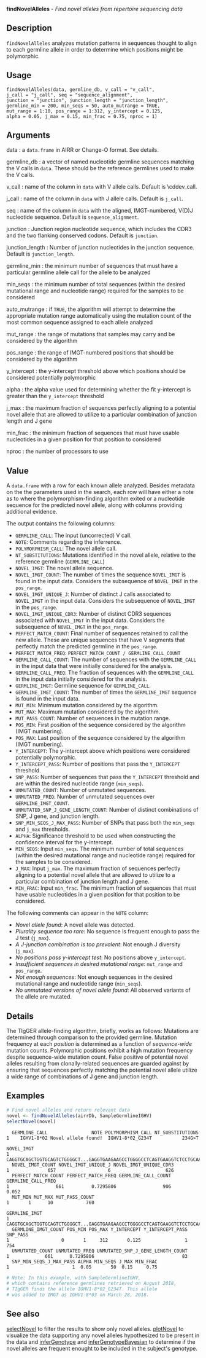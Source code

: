 **findNovelAlleles** - *Find novel alleles from repertoire sequencing data*

Description
--------------------

`findNovelAlleles` analyzes mutation patterns in sequences thought to
align to each germline allele in order to determine which positions
might be polymorphic.


Usage
--------------------
```
findNovelAlleles(data, germline_db, v_call = "v_call",
j_call = "j_call", seq = "sequence_alignment",
junction = "junction", junction_length = "junction_length",
germline_min = 200, min_seqs = 50, auto_mutrange = TRUE,
mut_range = 1:10, pos_range = 1:312, y_intercept = 0.125,
alpha = 0.05, j_max = 0.15, min_frac = 0.75, nproc = 1)
```

Arguments
-------------------

data
:   a `data.frame` in AIRR or Change-O format. See details.

germline_db
:   a vector of named nucleotide germline sequences
matching the V calls in `data`. These should be 
the reference germlines used to make the V calls.

v_call
:   name of the column in `data` with V allele calls. 
Default is \cddev_call.

j_call
:   name of the column in `data` with J allele calls. 
Default is `j_call`.

seq
:   name of the column in `data` with the 
aligned, IMGT-numbered, V(D)J nucleotide sequence.
Default is `sequence_alignment`.

junction
:   Junction region nucleotide sequence, which includes
the CDR3 and the two flanking conserved codons. Default
is `junction`.

junction_length
:   Number of junction nucleotides in the junction sequence.
Default is `junction_length`.

germline_min
:   the minimum number of sequences that must have a
particular germline allele call for the allele to
be analyzed

min_seqs
:   the minimum number of total sequences (within the
desired mutational range and nucleotide range)
required for the samples to be considered

auto_mutrange
:   if `TRUE`, the algorithm will attempt to
determine the appropriate mutation range
automatically using the mutation count of the most
common sequence assigned to each allele analyzed

mut_range
:   the range of mutations that samples may carry and
be considered by the algorithm

pos_range
:   the range of IMGT-numbered positions that should be
considered by the algorithm

y_intercept
:   the y-intercept threshold above which positions should be
considered potentially polymorphic

alpha
:   the alpha value used for determining whether the 
fit y-intercept is greater than the `y_intercept`
threshold

j_max
:   the maximum fraction of sequences perfectly aligning
to a potential novel allele that are allowed to
utilize to a particular combination of junction
length and J gene

min_frac
:   the minimum fraction of sequences that must have
usable nucleotides in a given position for that
position to considered

nproc
:   the number of processors to use




Value
-------------------

A `data.frame` with a row for each known allele analyzed.
Besides metadata on the the parameters used in the search, each row will have
either a note as to where the polymorphism-finding algorithm exited or a
nucleotide sequence for the predicted novel allele, along with columns providing
additional evidence.

The output contains the following columns:

+  `GERMLINE_CALL`: The input (uncorrected) V call.
+  `NOTE`: Comments regarding the inferrence.
+  `POLYMORPHISM_CALL`: The novel allele call.
+  `NT_SUBSTITUTIONS`: Mutations identified in the novel allele, relative
to the reference germline (`GERMLINE_CALL`)
+  `NOVEL_IMGT`: The novel allele sequence.
+  `NOVEL_IMGT_COUNT`:  The number of times the sequence `NOVEL_IMGT` 
is found in the input data. Considers the subsequence of `NOVEL_IMGT` 
in the `pos_range`.
+  `NOVEL_IMGT_UNIQUE_J`: Number of distinct J calls associated to `NOVEL_IMGT` 
in the input data. Considers the subsequence of `NOVEL_IMGT` in the `pos_range`.       
+  `NOVEL_IMGT_UNIQUE_CDR3`: Number of distinct CDR3 sequences associated
with `NOVEL_IMGT` in the input data. Considers the subsequence of `NOVEL_IMGT` 
in the `pos_range`.                                              
+  `PERFECT_MATCH_COUNT`: Final number of sequences retained to call the new 
allele. These are unique sequences that have V segments that perfectly match 
the predicted germline in the `pos_range`.
+  `PERFECT_MATCH_FREQ`: `PERFECT_MATCH_COUNT / GERMLINE_CALL_COUNT`
+  `GERMLINE_CALL_COUNT`: The number of sequences with the `GERMLINE_CALL` 
in the input data that were initially considered for the analysis.
+  `GERMLINE_CALL_FREQ`: The fraction of sequences with the `GERMLINE_CALL` 
in the input data initially considered for the analysis.              
+  `GERMLINE_IMGT`: Germline sequence for `GERMLINE_CALL`.
+  `GERMLINE_IMGT_COUNT`: The number of times the `GERMLINE_IMGT` 
sequence is found in the input data.
+  `MUT_MIN`: Minimum mutation considered by the algorithm.
+  `MUT_MAX`: Maximum mutation considered by the algorithm.
+  `MUT_PASS_COUNT`: Number of sequences in the mutation range.
+  `POS_MIN`: First position of the sequence considered by the algorithm (IMGT numbering).
+  `POS_MAX`: Last position of the sequence considered by the algorithm (IMGT numbering).
+  `Y_INTERCEPT`: The y-intercept above which positions were considered 
potentially polymorphic.
+  `Y_INTERCEPT_PASS`: Number of positions that pass the `Y_INTERCEPT` threshold.
+  `SNP_PASS`: Number of sequences that pass the `Y_INTERCEPT` threshold and are
within the desired nucleotide range (`min_seqs`).
+  `UNMUTATED_COUNT`: Number of unmutated sequences.
+  `UNMUTATED_FREQ`: Number of unmutated sequences over `GERMLINE_IMGT_COUNT`.
+  `UNMUTATED_SNP_J_GENE_LENGTH_COUNT`: Number of distinct combinations
of SNP, J gene, and junction length.     
+  `SNP_MIN_SEQS_J_MAX_PASS`: Number of SNPs that pass both the `min_seqs` 
and `j_max` thresholds.
+  `ALPHA`: Significance threshold to be used when constructing the 
confidence interval for the y-intercept.
+  `MIN_SEQS`: Input `min_seqs`. The minimum number of total sequences 
(within the desired mutational range and nucleotide range) required 
for the samples to be considered.
+  `J_MAX`: Input `j_max`. The maximum fraction of sequences perfectly 
aligning to a potential novel allele that are allowed to utilize to a particular 
combination of junction length and J gene.
+  `MIN_FRAC`: Input `min_frac`. The minimum fraction of sequences that must
have usable nucleotides in a given position for that position to be considered.


The following comments can appear in the `NOTE` column:


+  *Novel allele found*: A novel allele was detected.
+  *Plurality sequence too rare*: No sequence is frequent enough to pass 
the J test (`j_max`).
+  *A J-junction combination is too prevalent*: Not enough J diversity (`j_max`).
+  *No positions pass y-intercept test*: No positions above `y_intercept`.
+  *Insufficient sequences in desired mutational range*: 
`mut_range` and `pos_range`.
+  *Not enough sequences*: Not enough sequences in the desired mutational 
range and nucleotide range (`min_seqs`).
+  *No unmutated versions of novel allele found*: All observed variants of the 
allele are mutated.



Details
-------------------

The TIgGER allele-finding algorithm, briefly, works as follows:
Mutations are determined through comparison to the provided germline.
Mutation frequency at each *position* is determined as a function of
*sequence-wide* mutation counts. Polymorphic positions exhibit a high
mutation frequency despite sequence-wide mutation count. False positive of
potential novel alleles resulting from clonally-related sequences are guarded
against by ensuring that sequences perfectly matching the potential novel
allele utilize a wide range of combinations of J gene and junction length.



Examples
-------------------

```R
# Find novel alleles and return relevant data
novel <- findNovelAlleles(airrDb, SampleGermlineIGHV)
selectNovel(novel)

```


```
  GERMLINE_CALL                NOTE POLYMORPHISM_CALL NT_SUBSTITUTIONS
1    IGHV1-8*02 Novel allele found!  IGHV1-8*02_G234T           234G>T
                                                                                                                                                                                                                                                                                                                        NOVEL_IMGT
1 CAGGTGCAGCTGGTGCAGTCTGGGGCT...GAGGTGAAGAAGCCTGGGGCCTCAGTGAAGGTCTCCTGCAAGGCTTCTGGATACACCTTC............ACCAGCTATGATATCAACTGGGTGCGACAGGCCACTGGACAAGGGCTTGAGTGGATGGGATGGATGAACCCTAAC......AGTGGTAACACAGGCTATGCACAGAAGTTCCAG...GGCAGAGTCACCATTACCAGGAACACCTCCATAAGCACAGCCTACATGGAGCTGAGCAGCCTGAGATCTGAGGACACGGCCGTGTATTACTGTGCGAGAGG
  NOVEL_IMGT_COUNT NOVEL_IMGT_UNIQUE_J NOVEL_IMGT_UNIQUE_CDR3
1              657                   6                    626
  PERFECT_MATCH_COUNT PERFECT_MATCH_FREQ GERMLINE_CALL_COUNT GERMLINE_CALL_FREQ
1                 661          0.7295806                 906              0.052
  MUT_MIN MUT_MAX MUT_PASS_COUNT
1       1      10            760
                                                                                                                                                                                                                                                                                                                     GERMLINE_IMGT
1 CAGGTGCAGCTGGTGCAGTCTGGGGCT...GAGGTGAAGAAGCCTGGGGCCTCAGTGAAGGTCTCCTGCAAGGCTTCTGGATACACCTTC............ACCAGCTATGATATCAACTGGGTGCGACAGGCCACTGGACAAGGGCTTGAGTGGATGGGATGGATGAACCCTAAC......AGTGGTAACACAGGCTATGCACAGAAGTTCCAG...GGCAGAGTCACCATGACCAGGAACACCTCCATAAGCACAGCCTACATGGAGCTGAGCAGCCTGAGATCTGAGGACACGGCCGTGTATTACTGTGCGAGAGG
  GERMLINE_IMGT_COUNT POS_MIN POS_MAX Y_INTERCEPT Y_INTERCEPT_PASS SNP_PASS
1                   0       1     312       0.125                1      754
  UNMUTATED_COUNT UNMUTATED_FREQ UNMUTATED_SNP_J_GENE_LENGTH_COUNT
1             661      0.7295806                                83
  SNP_MIN_SEQS_J_MAX_PASS ALPHA MIN_SEQS J_MAX MIN_FRAC
1                       1  0.05       50  0.15     0.75

```


```R
# Note: In this example, with SampleGermlineIGHV,
# which contains reference germlines retrieved on August 2018,
# TIgGER finds the allele IGHV1-8*02_G234T. This allele
# was added to IMGT as IGHV1-8*03 on March 28, 2018.
```



See also
-------------------

[selectNovel](selectNovel.md) to filter the results to show only novel alleles.
[plotNovel](plotNovel.md) to visualize the data supporting any
novel alleles hypothesized to be present in the data and
[inferGenotype](inferGenotype.md) and [inferGenotypeBayesian](inferGenotypeBayesian.md) to determine if the novel alleles are frequent
enought to be included in the subject's genotype.






